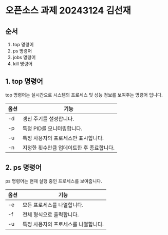 # 오픈소스 과제 20243124 김선재

## 순서
1. top 명령어
2. ps 명령어
3. jobs 명령어
4. kill 명령어

## 1. top 명령어

top 명령어는 실시간으로 시스템의 프로세스 및 성능 정보를 보여주는 명령어 입니다.

| 옵션 | 기능 |
| ---- | ---- |
|-d|갱신 주기를 설정합니다.|
|-p|특정 PID를 모니터링합니다.|
|-u|특정 사용자의 프로세스만 표시합니다.|
|-n|지정한 횟수만큼 업데이트한 후 종료합니다.|

## 2. ps 명령어

ps 명령어는 현재 실행 중인 프로세스를 보여줍니다.

| 옵션 | 기능 |
| ---- | ---- |
|-e|모든 프로세스를 나열합니다.|
|-f|전체 형식으로 출력합니다.|
|-u|특정 사용자의 프로세스를 나열합니다.|
